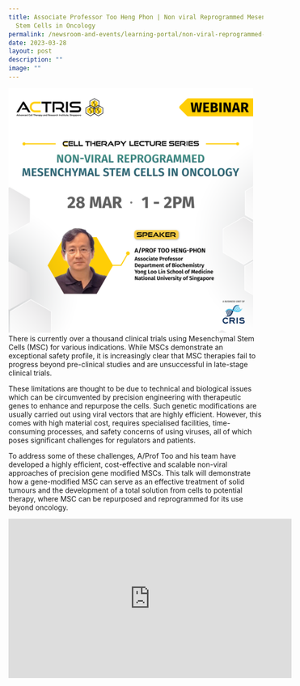 ```yaml
---
title: Associate Professor Too Heng Phon | Non viral Reprogrammed Mesenchymal
  Stem Cells in Oncology
permalink: /newsroom-and-events/learning-portal/non-viral-reprogrammed-mesenchymal-stem-cells-in-oncology/
date: 2023-03-28
layout: post
description: ""
image: ""
---
```

<div style="margin-right: 20px; float: left;">
    <img src="/images/Learning%20Portal/2023/webinar_square-prof-too.png" style="width:500px">
</div>

There is currently over a thousand clinical trials using Mesenchymal Stem Cells (MSC) for various indications. While MSCs demonstrate an exceptional safety profile, it is increasingly clear that MSC therapies fail to progress beyond pre-clinical studies and are unsuccessful in late-stage clinical trials.

These limitations are thought to be due to technical and biological issues which can be circumvented by precision engineering with therapeutic genes to enhance and repurpose the cells. Such genetic modifications are usually carried out using viral vectors that are highly efficient. However, this comes with high material cost, requires specialised facilities, time-consuming processes, and safety concerns of using viruses, all of which poses significant challenges for regulators and patients.

To address some of these challenges,&nbsp;A/Prof Too and his team&nbsp;have developed a highly efficient, cost-effective and scalable non-viral approaches of precision gene modified MSCs. This talk will demonstrate how a gene-modified MSC can serve as an effective treatment of solid tumours and the development of a total solution from cells to potential therapy, where MSC can be repurposed and reprogrammed for its use beyond oncology.

<iframe allowfullscreen="" allow="accelerometer; autoplay; clipboard-write; encrypted-media; gyroscope; picture-in-picture; web-share" frameborder="0" title="YouTube video player" src="https://www.youtube.com/embed/5VZK6mbrhnc?si=1zw_mkkJqOXJ2dAL" height="315" width="560"></iframe>